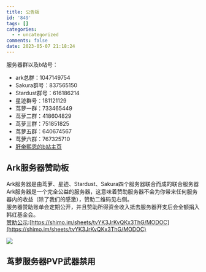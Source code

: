 ```yaml
---
title: 公告板
id: '849'
tags: []
categories:
  - - uncategorized
comments: false
date: 2023-05-07 21:18:24
---
```


服务器群以及b站号：

*   ark总群：1047149754
*   Sakura群号：837565150
*   Stardust群号：616186214
*   星迹群号：181121129
*   茑萝一群：733465449
*   茑萝二群：418604829
*   茑萝三群：751851825
*   茑萝五群：640674567
*   茑萝六群：767325710
*   [肝帝熙恩的b站主页](https://space.bilibili.com/171369384/favlist)

## Ark服务器赞助板

Ark服务器是由茑萝、星迹、Stardust、Sakura四个服务器联合而成的联合服务器  
Ark服务器是一个完全公益的服务器，这意味着赞助服务器不会为你带来任何服务器内的收益（除了我们的感激），赞助二维码见右侧。  
服务器赞助账单会定期公开，并且赞助所得资金收入抵去服务器开支后会全额捐入韩红基金会。  
[赞助公示](https://shimo.im/sheets/tvYK3JrKvQKx3ThG/MODOC):[https://shimo.im/sheets/tvYK3JrKvQKx3ThG/MODOC](https://shimo.im/sheets/tvYK3JrKvQKx3ThG/MODOC)

![](https://pic.niaoluo.top/%E7%BD%91%E7%AB%99%E8%B0%83%E7%94%A8/QQ%E5%9B%BE%E7%89%8720230507212730.jpg)

## 茑萝服务器PVP武器禁用